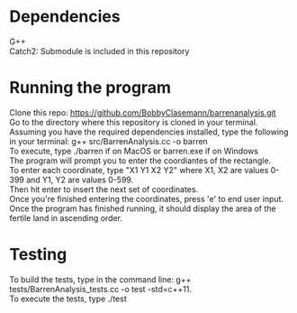 # Dependencies

G++  
Catch2: Submodule is included in this repository


# Running the program

Clone this repo: https://github.com/BobbyClasemann/barrenanalysis.git  
Go to the directory where this repository is cloned in your terminal.  
Assuming you have the required dependencies installed, type the following in your terminal: g++ src/BarrenAnalysis.cc -o barren  
To execute, type ./barren if on MacOS or barren.exe if on Windows      
The program will prompt you to enter the coordiantes of the rectangle.  
To enter each coordinate, type "X1 Y1 X2 Y2"  where X1, X2 are values 0-399 and Y1, Y2 are values 0-599.  
Then hit enter to insert the next set of coordinates.  
Once you're finished entering the coordinates, press 'e' to end user input. 
Once the program has finished running, it should display the area of the fertile land in ascending order.  

# Testing

To build the tests, type in the command line: g++ tests/BarrenAnalysis_tests.cc -o test -std=c++11.  
To execute the tests, type ./test    
